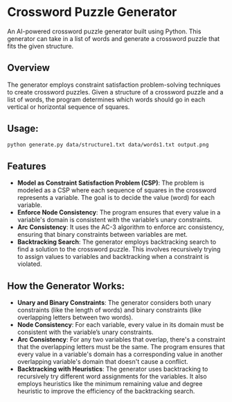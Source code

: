 # Crossword Puzzle Generator

An AI-powered crossword puzzle generator built using Python. This generator can take in a list of words and generate a crossword puzzle that fits the given structure.

## Overview

The generator employs constraint satisfaction problem-solving techniques to create crossword puzzles. Given a structure of a crossword puzzle and a list of words, the program determines which words should go in each vertical or horizontal sequence of squares.

## Usage:

``` bash
python generate.py data/structure1.txt data/words1.txt output.png
```

## Features
- **Model as Constraint Satisfaction Problem (CSP)**: The problem is modeled as a CSP where each sequence of squares in the crossword represents a variable. The goal is to decide the value (word) for each variable.
- **Enforce Node Consistency**: The program ensures that every value in a variable's domain is consistent with the variable’s unary constraints.
- **Arc Consistency**: It uses the AC-3 algorithm to enforce arc consistency, ensuring that binary constraints between variables are met.
- **Backtracking Search**: The generator employs backtracking search to find a solution to the crossword puzzle. This involves recursively trying to assign values to variables and backtracking when a constraint is violated.

## How the Generator Works:
- **Unary and Binary Constraints**: The generator considers both unary constraints (like the length of words) and binary constraints (like overlapping letters between two words).
- **Node Consistency**: For each variable, every value in its domain must be consistent with the variable’s unary constraints.
- **Arc Consistency**: For any two variables that overlap, there's a constraint that the overlapping letters must be the same. The program ensures that every value in a variable's domain has a corresponding value in another overlapping variable's domain that doesn't cause a conflict.
- **Backtracking with Heuristics**: The generator uses backtracking to recursively try different word assignments for the variables. It also employs heuristics like the minimum remaining value and degree heuristic to improve the efficiency of the backtracking search.
